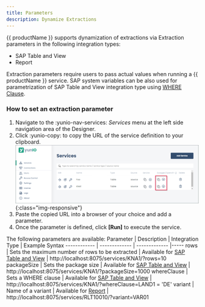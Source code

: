 ```yaml
---
title: Parameters
description: Dynamize Extractions
---
```


{{ productName }} supports dynamization of extractions via Extraction parameters in the following integration types:
- SAP Table and View
- Report

Extraction parameters require users to pass actual values when running a {{ productName }} service.
SAP system variables can be also used for parametrization of SAP Table and View integration type using [WHERE Clause](../tables-and-views/where-clause/#sap-system-fields).

### How to set an extraction parameter

1. Navigate to the  :yunio-nav-services: *Services* menu at the left side navigation area of the Designer.
2. Click :yunio-copy: to copy the URL of the service definition to your clipboard. <br>
    ![yunIO-service](../assets/images/yunio/documentation/yunio-services-copy.png){:class="img-responsive"}
3. Paste the copied URL into a browser of your choice and add a parameter.
4. Once the parameter is defined, click **[Run]** to execute the service.

The following parameters are available:
    Parameter  | Description | Integration Type | Example Syntax
    ------------ | ------------- | ------------- |-----
    rows | Sets the maximum number of rows to be extracted | Available for [SAP Table and View](../tables-and-views/settings/#row-limit) | http://localhost:8075/services/KNA1/?rows=10
    packageSize | Sets the package size | Available for [SAP Table and View](../tables-and-views/settings/#rows-per-package)  | http://localhost:8075/services/KNA1/?packageSize=1000
    whereClause | Sets a WHERE clause | Available for [SAP Table and View](../tables-and-views/where-clause/) | http://localhost:8075/services/KNA1/?whereClause=LAND1 = 'DE'
    variant | Name of a variant | Available for [Report](../reports/settings/#variant) | http://localhost:8075/services/RLT10010/?variant=VAR01

